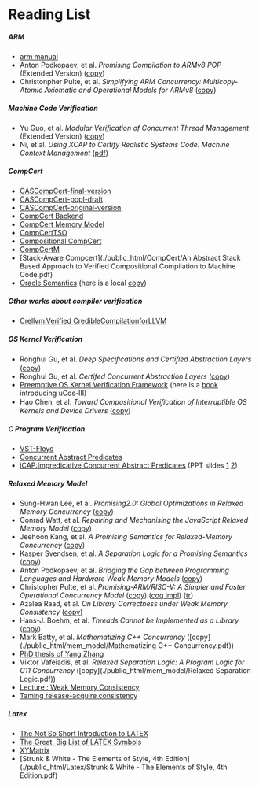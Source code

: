 # Reading List

##### ARM 

- [arm manual](./public_html/ARM/arm_manual.pdf)
- Anton Podkopaev, et al. *Promising Compilation to ARMv8 POP* (Extended Version) ([copy](./public_html/ARM/ecoop2017-arm-full.pdf))
- Christonpher Pulte, et al. *Simplifying ARM Concurrency: Multicopy-Atomic Axiomatic and Operational Models for ARMv8* ([copy](./public_html/ARM/Simplifying-ARM-Concurrency-Multicopy-Atomic.pdf))

##### Machine Code Verification 

- Yu Guo, et al. *Modular Verification of Concurrent Thread Management* (Extended Version) ([copy](./public_html/Certi-Machine-Code/Module_Verification_of_Concurrent_Thread_Management.pdf))
- Ni, et al. *Using XCAP to Certify Realistic Systems Code: Machine Context Management* ([pdf](http://flint.cs.yale.edu/certikos/publications/mctxtr.pdf))

##### CompCert 

- [CASCompCert-final-version](./public_html/CompCert/CASComp.pdf)
- [CASCompCert-popl-draft](./public_html/CompCert/paper.pdf)
- [CASCompCert-original-version](./public_html/CompCert/TR-Jiang.pdf)
- [CompCert Backend](./public_html/CompCert/compcert-backend.pdf)
- [CompCert Memory Model](./public_html/CompCert/compcert-memory-model.pdf)
- [CompCertTSO](./public_html/CompCert/CompCertTSO.pdf)
- [Compositional CompCert](https://www.cs.princeton.edu/~appel/papers/compcomp.pdf)
- [CompCertM](https://sf.snu.ac.kr/compcertm/)
- [Stack-Aware Compcert](./public_html/CompCert/An Abstract Stack Based Approach to Verified Compositional Compilation to Machine Code.pdf)
- [Oracle Semantics](https://www.cs.princeton.edu/~appel/papers/concurrent.pdf) (here is a local [copy](./public_html/CompCert/Oracle-Semantics.pdf)) 

##### Other works about compiler verification

- [Crellvm:Verified CredibleCompilationforLLVM](https://sf.snu.ac.kr/publications/crellvm.pdf)

##### OS Kernel Verification

- Ronghui Gu, et al. *Deep Speciﬁcations and Certiﬁed Abstraction Layers* ([copy](./public_html/OSVeri/dscal-tr.pdf))
- Ronghui Gu, et al. *Certifed Concurrent Abstraction Layers* ([copy](./public_html/OSVeri/Certified_Concurrent_Abstract_Layer.pdf))
- [Preemptive OS Kernel Verification Framework](./public_html/OSVeri/framework.pdf) (here is a [book](./public_html/OSVeri/uCOS-III.pdf) introducing uCos-III)
- Hao Chen, et al. *Toward Compositional Veriﬁcation of Interruptible OS Kernels and Device Drivers* ([copy](./public_html/OSVeri/Toward_Compositional_Veriﬁcation_of_Interruptible_OS_Kernels_and_Device_Drivers.pdf))

##### C Program Verification

- [VST-Floyd](./public_html/Verify-C/VST-Floyd.pdf)
- [Concurrent Abstract Predicates](./public_html/Verify-C/CAP.pdf)
- [iCAP:Impredicative Concurrent Abstract Predicates](./public_html/Verify-C/iCAP.pdf) (PPT slides [1](./public_html/Verify-C/iCAP-slides1.pdf) [2](./public_html/Verify-C/iCAP-slides2.pdf))

##### Relaxed Memory Model

- Sung-Hwan Lee, et al. *Promising2.0: Global Optimizations in Relaxed Memory Concurrency* ([copy](./public_html/mem_model/promising2.pdf))
- Conrad Watt, et al. *Repairing and Mechanising the JavaScript Relaxed Memory Model* ([copy](./public_html/mem_model/JavaScript-Relaxed-Memory-Model-PLDI-2020.pdf)) 
- Jeehoon Kang, et al. *A Promising Semantics for Relaxed-Memory Concurrency* ([copy](./public_html/mem_model/A_Promising_Semantics_for_Relaxed-Memory_Concurrency.pdf))
- Kasper Svendsen, et al. *A Separation Logic for a Promising Semantics* ([copy](./public_html/mem_model/A_Separation_Logic_for_a_Promising_Semantics.pdf))
- Anton Podkopaev, et al. *Bridging the Gap between Programming Languages and Hardware Weak Memory Models* ([copy](./public_html/mem_model/pl_mem.pdf))
- Christopher Pulte, et al. *Promising-ARM/RISC-V: A Simpler and Faster Operational Concurrency Model* ([copy](./public_html/mem_model/Promising-ARM_RISC-V.pdf)) ([coq impl](https://github.com/snu-sf/promising-arm/)) ([tr](https://www.cl.cam.ac.uk/~jp622/promising-arm-riscv.pdf))
- Azalea Raad, et al. *On Library Correctness under Weak Memory Consistency* ([copy](./public_html/mem_model/Libraries-POPL-2019.pdf))
- Hans-J. Boehm, et al. *Threads Cannot be Implemented as a Library* ([copy](./public_html/mem_model/Threads_can't_be_implemented_as_a_library.pdf))
- Mark Batty, et al. *Mathematizing C++ Concurrency* ([copy](./public_html/mem_model/Mathematizing C++ Concurrency.pdf))
- [PhD thesis of Yang Zhang](./public_html/mem_model/张扬论文_v3.pdf)
- Viktor Vafeiadis, et al. *Relaxed Separation Logic: A Program Logic for C11 Concurrency* ([copy](./public_html/mem_model/Relaxed Separation Logic.pdf))
- [Lecture : Weak Memory Consistency](https://people.mpi-sws.org/~viktor/wmc/)
- [Taming release-acquire consistency](https://www.cs.tau.ac.il/~orilahav/papers/popl16.pdf)

##### Latex

- [The Not So Short Introduction to LATEX](./public_html/Latex/lshort.pdf)
- [The Great, Big List of LATEX Symbols ](./public_html/Latex/LaTex_symbols.pdf)
- [XYMatrix](./public_html/Latex/xymatrix.pdf)
- [Strunk & White - The Elements of Style, 4th Edition](./public_html/Latex/Strunk & White - The Elements of Style, 4th Edition.pdf)


